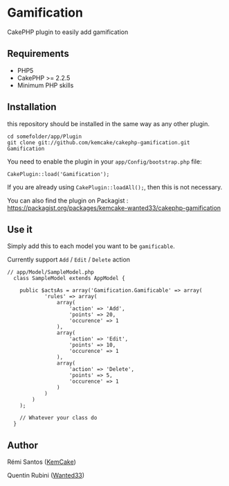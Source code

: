 # Gamification

CakePHP plugin to easily add gamification

## Requirements

- PHP5
- CakePHP >= 2.2.5
- Minimum PHP skills

## Installation

this repository should be installed in the same way as any other plugin.

	cd somefolder/app/Plugin
	git clone git://github.com/kemcake/cakephp-gamification.git Gamification

You need to enable the plugin in your `app/Config/bootstrap.php` file:

`CakePlugin::load('Gamification');`

If you are already using `CakePlugin::loadAll();`, then this is not necessary.

You can also find the plugin on Packagist : https://packagist.org/packages/kemcake-wanted33/cakephp-gamification

## Use it

Simply add this to each model you want to be `gamificable`.

Currently support `Add` / `Edit` / `Delete` action

    // app/Model/SampleModel.php
      class SampleModel extends AppModel {
      
    	public $actsAs = array('Gamification.Gamificable' => array(
                'rules' => array(
                	array(
                		'action' => 'Add',
                		'points' => 20,
                		'occurence' => 1
                	),
                	array(
                		'action' => 'Edit',
                		'points' => 10,
                		'occurence' => 1
                	),
                	array(
                		'action' => 'Delete',
                		'points' => 5,
                		'occurence' => 1
                	)
                )
    	    )
        );
        
        // Whatever your class do
      }
  

## Author
Rémi Santos ([KemCake](http://twitter.com/KemCake))

Quentin Rubini ([Wanted33](http://twitter.com/Wanted33))



